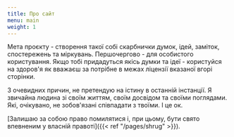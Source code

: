 ```yaml
---
title: Про сайт
menu: main
weight: 1
---
```


Мета проєкту - створення такої собі скарбнички думок, ідей, заміток, спостережень та міркувань. Першочергово - для особистого користування. Якщо тобі придадуться якісь думки та ідеї - користуйся на здоров'я як вважаєш за потрібне в межах ліцензії вказаної вгорі сторінки.

З очевидних причин, не претендую на істину в останній інстанції. Я звичайна людина зі своїм життям, своїм досвідом та своїми поглядами. Які, очікувано, не зобов'язані співпадати з твоїми. І це ок.

[Залишаю за собою право помилятися і, при цьому, бути свято впевненим у власній правоті]({{< ref "/pages/shrug" >}}).
